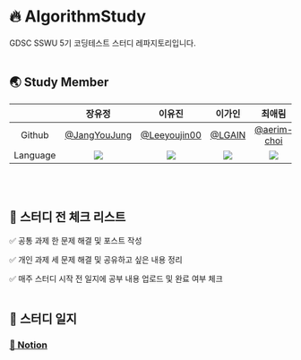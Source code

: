 # 🔥 AlgorithmStudy
GDSC SSWU 5기 코딩테스트 스터디 레파지토리입니다.
<br></br>

## 🌏 Study Member
|  | 장유정 | 이유진 | 이가인 | 최애림 |
| :-------------------------------: | :-------------------------------: | :-------------------------------: | :-------------------------------: | :-------------------------------: |
| Github|[@JangYouJung](https://github.com/JangYouJung)| [@Leeyoujin00](https://github.com/Leeyoujin00) |  [@LGAIN](https://github.com/LGAIN)  |  [@aerim-choi](https://github.com/aerim-choi)  |
| Language | <img src="https://img.shields.io/badge/Java-007396?style=for-the-badge&logo=Java&logoColor=white"> | <img src="https://img.shields.io/badge/Java-007396?style=for-the-badge&logo=Java&logoColor=white"> | <img src="https://img.shields.io/badge/Python-3766AB?style=for-the-badge&logo=Python&logoColor=white">  |  <img src="https://img.shields.io/badge/Python-3766AB?style=for-the-badge&logo=Python&logoColor=white"> |

<br></br>
## 📢 스터디 전 체크 리스트

✅ 공통 과제 한 문제 해결 및 포스트 작성

✅ 개인 과제 세 문제 해결 및 공유하고 싶은 내용 정리

✅ 매주 스터디 시작 전 일지에 공부 내용 업로드 및 완료 여부 체크
<br></br>


## 🔗 스터디 일지
### [📑 Notion](https://cypress-overcoat-478.notion.site/CodingTest-Study-ca7e1509acd64b8686fe196b6721bcb0?pvs=4)
<br></br>
